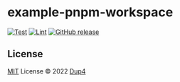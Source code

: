 # example-pnpm-workspace

[![Test](https://github.com/Dup4/example-pnpm-workspace/actions/workflows/test.yml/badge.svg)](https://github.com/Dup4/example-pnpm-workspace/actions/workflows/test.yml)
[![Lint](https://github.com/Dup4/example-pnpm-workspace/actions/workflows/lint.yml/badge.svg)](https://github.com/Dup4/example-pnpm-workspace/actions/workflows/lint.yml)
[![GitHub release](https://img.shields.io/github/release/Dup4/example-pnpm-workspace.svg)](https://GitHub.com/Dup4/example-pnpm-workspace/releases/)

## License

[MIT](./LICENSE) License © 2022 [Dup4](https://github.com/Dup4)
